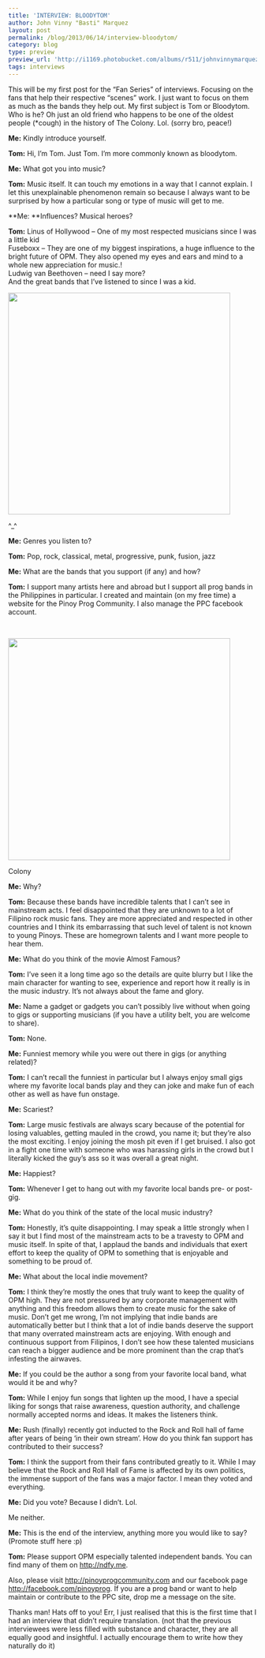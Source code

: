 ```yaml
---
title: 'INTERVIEW: BLOODYTOM'
author: John Vinny "Basti" Marquez
layout: post
permalink: /blog/2013/06/14/interview-bloodytom/
category: blog
type: preview
preview_url: 'http://i1169.photobucket.com/albums/r511/johnvinnymarquez/tom_zpsae9ec2ff.jpg'
tags: interviews
---
```

This will be my first post for the &#8220;Fan Series&#8221; of interviews. Focusing on the fans that help their respective &#8220;scenes&#8221; work. I just want to focus on them as much as the bands they help out. My first subject is Tom or Bloodytom. Who is he? Oh just an old friend  who happens to be one of the oldest people (*cough) in the history of  The Colony. Lol. (sorry bro, peace!)

<!--?xml version="1.0" encoding="UTF-8" standalone="no"?-->

**Me:** Kindly introduce yourself.

**Tom:** Hi, I&#8217;m Tom. Just Tom. I&#8217;m more commonly known as bloodytom.

**Me:** What got you into music?

**Tom:** Music itself. It can touch my emotions in a way that I cannot explain. I let this unexplainable phenomenon remain so because I always want to be surprised by how a particular song or type of music will get to me.

**Me: **Influences? Musical heroes?

**Tom:** Linus of Hollywood &#8211; One of my most respected musicians since I was a little kid  
Fuseboxx &#8211; They are one of my biggest inspirations, a huge influence to the bright future of OPM. They also opened my eyes and ears and mind to a whole new appreciation for music.!  
Ludwig van Beethoven &#8211; need I say more?  
And the great bands that I&#8217;ve listened to since I was a kid.

<div style="width: 460px" class="wp-caption aligncenter">
  <img class=" " alt="" src="https://fbcdn-sphotos-b-a.akamaihd.net/hphotos-ak-ash4/484943_10151426987536668_812079223_n.jpg" width="450" /><p class="wp-caption-text">
    ^_^
  </p>
</div>

**Me:** Genres you listen to?

**Tom:** Pop, rock, classical, metal, progressive, punk, fusion, jazz

**Me:** What are the bands that you support (if any) and how?

**Tom:** I support many artists here and abroad but I support all prog bands in the Philippines in particular. I created and maintain (on my free time) a website for the Pinoy Prog Community. I also manage the PPC facebook account.

&nbsp;

<div style="width: 460px" class="wp-caption aligncenter">
  <img class=" " alt="" src="https://fbcdn-sphotos-d-a.akamaihd.net/hphotos-ak-prn1/603901_10151129905988062_1430053156_n.jpg" width="450" /><p class="wp-caption-text">
    Colony
  </p>
</div>

**Me:** Why?

**Tom:** Because these bands have incredible talents that I can&#8217;t see in mainstream acts. I feel disappointed that they are unknown to a lot of Filipino rock music fans. They are more appreciated and respected in other countries and I think its embarrassing that such level of talent is not known to young Pinoys. These are homegrown talents and I want more people to hear them.

**Me:** What do you think of the movie Almost Famous?

**Tom:** I&#8217;ve seen it a long time ago so the details are quite blurry but I like the main character for wanting to see, experience and report how it really is in the music industry. It&#8217;s not always about the fame and glory.

**Me:** Name a gadget or gadgets you can&#8217;t possibly live without when going to gigs or supporting musicians (if you have a utility belt, you are welcome to share).

**Tom:** None.

**Me:** Funniest memory while you were out there in gigs (or anything related)?

**Tom:** I can&#8217;t recall the funniest in particular but I always enjoy small gigs where my favorite local bands play and they can joke and make fun of each other as well as have fun onstage.

**Me:** Scariest?

**Tom:** Large music festivals are always scary because of the potential for losing valuables, getting mauled in the crowd, you name it; but they&#8217;re also the most exciting. I enjoy joining the mosh pit even if I get bruised. I also got in a fight one time with someone who was harassing girls in the crowd but I literally kicked the guy&#8217;s ass so it was overall a great night.

**Me:** Happiest?

**Tom:** Whenever I get to hang out with my favorite local bands pre- or post-gig.

**Me:** What do you think of the state of the local music industry?

**Tom:** Honestly, it&#8217;s quite disappointing. I may speak a little strongly when I say it but I find most of the mainstream acts to be a travesty to OPM and music itself. In spite of that, I applaud the bands and individuals that exert effort to keep the quality of OPM to something that is enjoyable and something to be proud of.

**Me:** What about the local indie movement?

**Tom:** I think they&#8217;re mostly the ones that truly want to keep the quality of OPM high. They are not pressured by any corporate management with anything and this freedom allows them to create music for the sake of music. Don&#8217;t get me wrong, I&#8217;m not implying that indie bands are automatically better but I think that a lot of indie bands deserve the support that many overrated mainstream acts are enjoying. With enough and continuous support from Filipinos, I don&#8217;t see how these talented musicians can reach a bigger audience and be more prominent than the crap that&#8217;s infesting the airwaves.

**Me:** If you could be the author a song from your favorite local band, what would it be and why?

**Tom:** While I enjoy fun songs that lighten up the mood, I have a special liking for songs that raise awareness, question authority, and challenge normally accepted norms and ideas. It makes the listeners think.

**Me:** Rush (finally) recently got inducted to the Rock and Roll hall of fame after years of being &#8216;in their own stream&#8217;. How do you think fan support has contributed to their success?

**Tom:** I think the support from their fans contributed greatly to it. While I may believe that the Rock and Roll Hall of Fame is affected by its own politics, the immense support of the fans was a major factor. I mean they voted and everything.

**Me:** Did you vote? Because I didn&#8217;t. Lol.

Me neither.

**Me:** This is the end of the interview, anything more you would like to say? (Promote stuff here :p)

**Tom:** Please support OPM especially talented independent bands. You can find many of them on <a href="http://ndfy.me/" target="_blank" rel="nofollow">http://ndfy.me</a>.

Also, please visit <a href="http://pinoyprogcommunity.com/" target="_blank" rel="nofollow">http://pinoyprogcommunity.com</a> and our facebook page <a href="http://facebook.com/pinoyprog" target="_blank" rel="nofollow">http://facebook.com/pinoyprog</a>. If you are a prog band or want to help maintain or contribute to the PPC site, drop me a message on the site.

Thanks man! Hats off to you!  Err, I just realised that this is the first time that I had an interview that didn&#8217;t require translation. (not that the previous interviewees were less filled with substance and character, they are all equally good and insightful. I actually encourage them to write how they naturally do it)